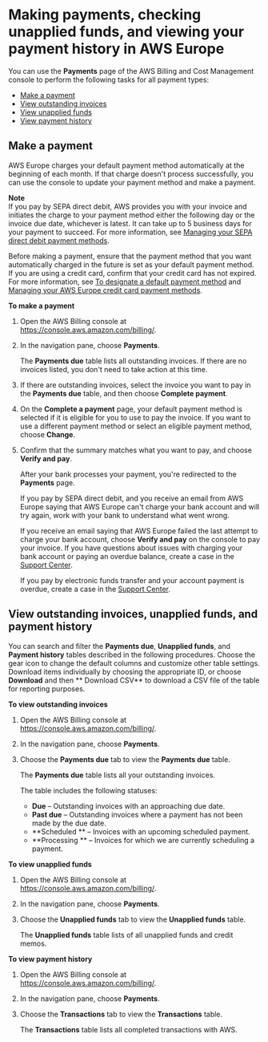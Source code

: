 # Making payments, checking unapplied funds, and viewing your payment history in AWS Europe<a name="manage-making-a-payment-emea"></a>

You can use the **Payments** page of the AWS Billing and Cost Management console to perform the following tasks for all payment types:
+ [Make a payment](#making-a-payment-emea)
+ [View outstanding invoices](#view-outstanding-invoices-procedure-emea)
+ [View unapplied funds](#view-unapplied-funds-procedure-emea)
+ [View payment history](#view-payment-history-procedure-emea)

## Make a payment<a name="make-a-payment-emea"></a>

AWS Europe charges your default payment method automatically at the beginning of each month\. If that charge doesn't process successfully, you can use the console to update your payment method and make a payment\.

**Note**  
If you pay by SEPA direct debit, AWS provides you with your invoice and initiates the charge to your payment method either the following day or the invoice due date, whichever is latest\. It can take up to 5 business days for your payment to succeed\. For more information, see [Managing your SEPA direct debit payment methods](manage-debit-emea.md)\.

Before making a payment, ensure that the payment method that you want automatically charged in the future is set as your default payment method\. If you are using a credit card, confirm that your credit card has not expired\. For more information, see [To designate a default payment method](edit-emea-payment-method.md#designate-default-emea) and [Managing your AWS Europe credit card payment methods](manage-cc-emea.md)\.<a name="making-a-payment-emea"></a>

**To make a payment**

1. Open the AWS Billing console at [https://console\.aws\.amazon\.com/billing/](https://console.aws.amazon.com/billing/home?#/)\.

1. In the navigation pane, choose **Payments**\.

   The **Payments due** table lists all outstanding invoices\. If there are no invoices listed, you don't need to take action at this time\.

1. If there are outstanding invoices, select the invoice you want to pay in the **Payments due** table, and then choose **Complete payment**\.

1. On the **Complete a payment** page, your default payment method is selected if it is eligible for you to use to pay the invoice\. If you want to use a different payment method or select an eligible payment method, choose **Change**\.

1. Confirm that the summary matches what you want to pay, and choose **Verify and pay**\.

   After your bank processes your payment, you're redirected to the **Payments** page\.

   If you pay by SEPA direct debit, and you receive an email from AWS Europe saying that AWS Europe can't charge your bank account and will try again, work with your bank to understand what went wrong\. 

   If you receive an email saying that AWS Europe failed the last attempt to charge your bank account, choose **Verify and pay** on the console to pay your invoice\. If you have questions about issues with charging your bank account or paying an overdue balance, create a case in the [Support Center](https://console.aws.amazon.com/support/home?#)\.

   If you pay by electronic funds transfer and your account payment is overdue, create a case in the [Support Center](https://console.aws.amazon.com/support/home?#)\.

## View outstanding invoices, unapplied funds, and payment history<a name="view-payment-info-emea"></a>

You can search and filter the **Payments due**, **Unapplied funds**, and **Payment history** tables described in the following procedures\. Choose the gear icon to change the default columns and customize other table settings\. Download items individually by choosing the appropriate ID, or choose **Download** and then ** Download CSV** to download a CSV file of the table for reporting purposes\.<a name="view-outstanding-invoices-procedure-emea"></a>

**To view outstanding invoices**

1. Open the AWS Billing console at [https://console\.aws\.amazon\.com/billing/](https://console.aws.amazon.com/billing/home?#/)\.

1. In the navigation pane, choose **Payments**\.

1. Choose the **Payments due** tab to view the **Payments due** table\. 

   The **Payments due** table lists all your outstanding invoices\. 

   The table includes the following statuses:
   + **Due** – Outstanding invoices with an approaching due date\.
   + **Past due** – Outstanding invoices where a payment has not been made by the due date\.
   + **Scheduled ** – Invoices with an upcoming scheduled payment\.
   + **Processing ** – Invoices for which we are currently scheduling a payment\.<a name="view-unapplied-funds-procedure-emea"></a>

**To view unapplied funds**

1. Open the AWS Billing console at [https://console\.aws\.amazon\.com/billing/](https://console.aws.amazon.com/billing/home?#/)\.

1. In the navigation pane, choose **Payments**\.

1. Choose the **Unapplied funds** tab to view the **Unapplied funds** table\. 

   The **Unapplied funds** table lists of all unapplied funds and credit memos\. <a name="view-payment-history-procedure-emea"></a>

**To view payment history**

1. Open the AWS Billing console at [https://console\.aws\.amazon\.com/billing/](https://console.aws.amazon.com/billing/home?#/)\.

1. In the navigation pane, choose **Payments**\.

1. Choose the **Transactions** tab to view the **Transactions** table\. 

   The **Transactions** table lists all completed transactions with AWS\.